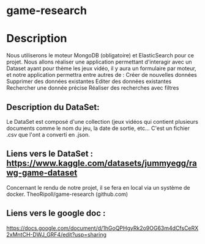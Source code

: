# game-research

# Description
Nous utiliserons le moteur MongoDB (obligatoire) et ElasticSearch pour ce projet.
Nous allons réaliser une application permettant d'interagir avec un Dataset ayant pour thème les jeux vidéo,  il y aura un formulaire par moteur, et notre application permettra entre autres de : 
Créer de nouvelles données
Supprimer des données existantes
Editer des données existantes
Rechercher une donnée précise
Réaliser des recherches avec filtres

## Description du DataSet: 
Le DataSet est composé d'une collection (jeux vidéos qui contient plusieurs documents comme le nom du jeu, la date de sortie, etc...
C'est un fichier .csv que l'ont a converti en .json.


## Liens vers le DataSet : https://www.kaggle.com/datasets/jummyegg/rawg-game-dataset



Concernant le rendu de notre projet, il se fera en local via un système de docker.
TheoRipoll/game-research (github.com) 

## Liens vers le google doc : 
https://docs.google.com/document/d/1hGoQPHgyRk2o9OG63m4dCfsCeRX2xMntCH-DWJ_GRF4/edit?usp=sharing
